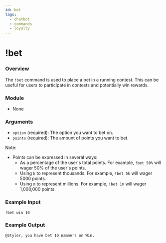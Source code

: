 ```yaml
---
id: bet
tags:
  - chatbot
  - commands
  - loyalty
---
```


# !bet

### Overview

The `!bet` command is used to place a bet in a running contest. This can be useful for users to participate in contests and potentially win rewards.

### Module

- None

### Arguments

- `option` (required): The option you want to bet on.
- `points` (required): The amount of points you want to bet.

Note:

- Points can be expressed in several ways:
  - As a percentage of the user's total points. For example, `!bet 50%` will wager 50% of the user's points.
  - Using `k` to represent thousands. For example, `!bet 5k` will wager 5000 points.
  - Using `m` to represent millions. For example, `!bet 1m` will wager 1,000,000 points.

### Example Input

```
!bet win 10 
```

### Example Output

```
@Styler, you have bet 10 nammers on Win. 
```
